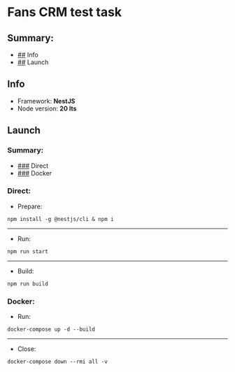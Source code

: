 # Fans CRM test task
## **Summary**:
* [##](#info) Info
* [##](#launch) Launch

## Info

* Framework: **NestJS**
* Node version: **20 lts**

## Launch
### Summary:
* [###](#direct) Direct
* [###](#docker) Docker

### Direct:
* Prepare:
    
```$bash
npm install -g @nestjs/cli & npm i
```
<hr/>

* Run:

```$bash
npm run start
```
<hr/>

* Build:

```$bash
npm run build
```

### Docker:
* Run:

```$bash
docker-compose up -d --build
```
<hr/>

* Close:

```$bash
docker-compose down --rmi all -v
```
